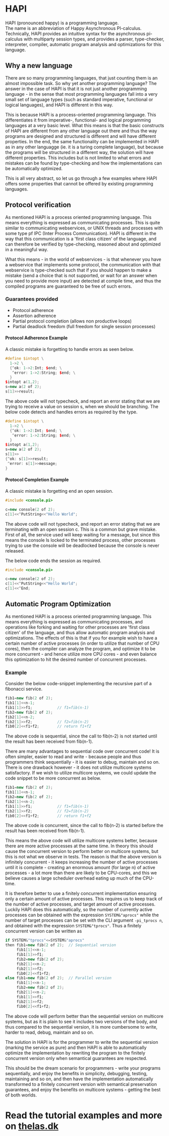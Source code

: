 HAPI
====
HAPI (pronounced happy) is a programming language.  
The name is an abbreviation of Happy Asynchronous PI-calculus.  
Technically, HAPI provides an intuitive syntax for the asynchronous pi-calculus
with multiparty session types, and provides a parser, type-checker,
interpreter, compiler, automatic program analysis and optimizations for this
language.

Why a new language
------------------
There are so many programming languages, that just counting them is an almost
impossible task. So why yet another programming language? The answer in the
case of HAPI is that it is not just another programming language - in the sense
that most programming languages fall into a very small set of language types
(such as standard imperative, functional or logical languages), and HAPI is
different in this way.

This is because HAPI is a process-oriented programming language. This
differentiates it from imperative-, functional- and logical programming
languages at a very basic level. What this means is that the basic constructs
of HAPI are different from any other language out there and thus the way
programs are designed and structured is different and will have different
properties. In the end, the same functionality can be implemented in HAPI as in
any other languagge (ie. it is a turing complete language), but because the
programs will be structured in a different way, the solution will have
different properties. This includes but is not limited to what errors and
mistakes can be found by type-checking and how the implementations can be
automatically optimized.

This is all very abstract, so let us go through a few examples where HAPI
offers some properties that cannot be offered by existing programming
languages.

Protocol verification
---------------------
As mentioned HAPI is a process oriented programming language. This means
everything is expressed as communicating processes. This is quite similar to
communicating webservices, or UNIX threads and processes with some type pf IPC
(Inter Process Communication). HAPI is different in the way that this
communication is a 'first class citizen' of the language, and can therefore be
verified by type-checking, reasoned about and optimized in a meaningful way.

What this means - in the world of webservices - is that whenever you have a
webservice that implements some protocol, the communication with that
webservice is type-checked such that if you should happen to make a mistake
(send a choice that is not supported, or wait for an answer when you need to
provide more input) are detected at compile time, and thus the compiled
programs are guaranteed to be free of such errors.

### Guarantees provided
  * Protocol adherence
  * Assertion adherence
  * Partial protocol completion (allows non productive loops)
  * Partial deadlock freedom (full freedom for single session processes)

#### Protocol Adherence Example
A classic mistake is forgetting to handle errors as seen below.
```c++
#define $intopt \
  1->2 \
  {^ok: 1->2:Int; $end; \
   ^error: 1->2:String; $end; \
  }
$intopt a(1,2);
s=new a(2 of 2);
s[1]>>result;
```
The above code will not typecheck, and report an error stating that we are
trying to receive a value on session s, when we should be branching. The below
code detects and handles errors as required by the type.
```c++
#define $intopt \
  1->2 \
  {^ok: 1->2:Int; $end; \
   ^error: 1->2:String; $end; \
  }
$intopt a(1,2);
s=new a(2 of 2);
s[1]>>
{^ok: s[1]>>result;
 ^error: s[1]>>message;
}
```

#### Protocol Completion Example
A classic mistake is forgetting end an open session.
```c++
#include <console.pi>

c=new console(2 of 2);
c[1]<<^PutString<<"Hello World";
```
The above code will not typecheck, and report an error stating that we are
terminating with an open session c. This is a common but grave mistake. First
of all, the service used will keep waiting for a message, but since this means
the console ls locked to the terminated process, other processes trying to use
the console will be deadlocked because the console is never released.

The below code ends the session as required.
```c++
#include <console.pi>

c=new console(2 of 2);
c[1]<<^PutString<<"Hello World";
c[1]<<^End;
```

Automatic Program Optimization
------------------------------
As mentioned HAPI is a process oriented programming language. This means
everything is expressed as communicating processes, and operations like forking
and waiting for other processes are 'first class citizen' of the language, and
thus allow automatic program analysis and optimizations. The effects of this is
that if you for example wish to have a certain number of active processes (in
order to utilize that number of CPU cores), then the compiler can analyze the
program, and optimize it to be more concurrent - and hence utilize more CPU
cores - and even balance this optimization to hit the desired number of
concurrent processes.

### Example
Consider the below code-snippet implementing the recursive part of a fibonacci
service.
```c++
fib1=new fib(2 of 2);
fib1[1]<<n-1;
fib1[1]>>f1;           // f1=fib(n-1)
fib2=new fib(2 of 2);
fib2[1]<<n-2;
fib2[1]>>f2;           // f2=fib(n-2)
fib0[2]<<f1+f2;        // return f1+f2
```
The above code is sequential, since the call to fib(n-2) is not started until
the result has been received from fib(n-1).

There are many advantages to sequential code over concurrent code! It is often
simpler, easier to read and write - because people and thus programmers think
sequentially - it is easier to debug, maintain and so on. There is one drawback
however - it does not utilize multicore systems satisfactory. If we wish to
utilize multicore systems, we could update the code snippet to be more
concurrent as below.
```c++
fib1=new fib(2 of 2);
fib1[1]<<n-1;
fib2=new fib(2 of 2);
fib2[1]<<n-2;
fib1[1]>>f1;           // f1=fib(n-1)
fib2[1]>>f2;           // f2=fib(n-2)
fib0[2]<<f1+f2;        // return f1+f2
```
The above code is concurrent, since the call to fib(n-2) is started before the
result has been received from fib(n-1).

This means the above code will utilize multicore systems better, because there
are more active processes at the same time. In theory this should cause the
concurrent version to perform better on multicore systems, but this is not what
we observe in tests. The reason is that the above version is infinitely
concurrent - it keeps increasing the number of active processes until it is
complete - creating an enormous amount (for large n) of active processes - a
lot more than there are likely to be CPU-cores, and this we believe causes a
large scheduler overhead eating up much of the CPU-time.

It is therefore better to use a finitely concurrent implementation ensuring
only a certain amount of active processes. This requires us to keep track of
the number of active processes, and target amount of active processes. Luckily
HAPI does this automatically, so the number of currently active processes can
be obtained with the expression `SYSTEM&"aprocs"` while the number of target
processes can be set with the CLI argument `-pi_tprocs n`, and obtained with the
expression `SYSTEM&"tprocs"`. Thus a finitely concurrent version can be written
as
```c++
if SYSTEM&"tprocs"<=SYSTEM&"aprocs"
then fib1=new fib(2 of 2);  // Sequential version
     fib1[1]<<n-1;
     fib1[1]>>f1;
     fib2=new fib(2 of 2);
     fib2[1]<<n-2;
     fib2[1]>>f2;
     fib0[2]<<f1+f2;
else fib1=new fib(2 of 2);  // Parallel version
     fib1[1]<<n-1;
     fib2=new fib(2 of 2);
     fib2[1]<<n-2;
     fib1[1]>>f1;
     fib2[1]>>f2;
     fib0[2]<<f1+f2;
```
The above code will perform better than the sequential version on multicore
systems, but as it is plain to see it includes two versions of the body, and
thus compared to the sequential version, it is more cumbersome to write, harder
to read, debug, maintain and so on.

The solution in HAPI is for the programmer to write the sequential version
(marking the service as pure) and then HAPI is able to automatically optimize
the implementation by rewriting the program to the finitely concurrent version
only when semantical guarantees are respected.

This should be the dream scenario for programmers - write your programs
sequentially, and enjoy the benefits in simplicity, debugging, testing,
maintaining and so on, and then have the implementation automatically
transformed to a finitely concurrent version with semantical preservation
guarantees, and enjoy the benefits on multicore systems - getting the best of
both worlds.

Read the tutorial examples and more on [thelas.dk](http://www.thelas.dk?title=HAPI)
===================================================================================
